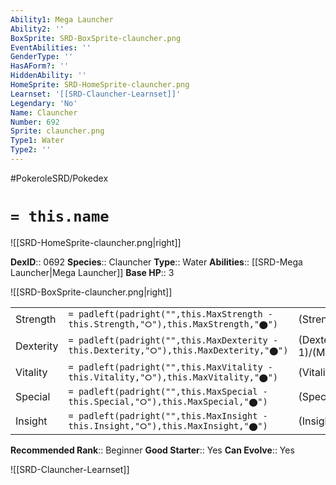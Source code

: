 ```yaml
---
Ability1: Mega Launcher
Ability2: ''
BoxSprite: SRD-BoxSprite-clauncher.png
EventAbilities: ''
GenderType: ''
HasAForm?: ''
HiddenAbility: ''
HomeSprite: SRD-HomeSprite-clauncher.png
Learnset: '[[SRD-Clauncher-Learnset]]'
Legendary: 'No'
Name: Clauncher
Number: 692
Sprite: clauncher.png
Type1: Water
Type2: ''
---
```


#PokeroleSRD/Pokedex

# `= this.name`

![[SRD-HomeSprite-clauncher.png|right]]

**DexID**:: 0692
**Species**:: Clauncher
**Type**:: Water
**Abilities**:: [[SRD-Mega Launcher|Mega Launcher]]
**Base HP**:: 3

![[SRD-BoxSprite-clauncher.png|right]]

|           |                                                                                        |                                          |
| --------- | -------------------------------------------------------------------------------------- | ---------------------------------------- |
| Strength  | `= padleft(padright("",this.MaxStrength - this.Strength,"⭘"),this.MaxStrength,"⬤")`    | (Strength::2)/(MaxStrength::4)   |
| Dexterity | `= padleft(padright("",this.MaxDexterity - this.Dexterity,"⭘"),this.MaxDexterity,"⬤")` | (Dexterity:: 1)/(MaxDexterity::3) |
| Vitality  | `= padleft(padright("",this.MaxVitality - this.Vitality,"⭘"),this.MaxVitality,"⬤")`    | (Vitality::2)/(MaxVitality::4)   |
| Special   | `= padleft(padright("",this.MaxSpecial - this.Special,"⭘"),this.MaxSpecial,"⬤")`       | (Special::2)/(MaxSpecial::4)     |
| Insight   | `= padleft(padright("",this.MaxInsight - this.Insight,"⭘"),this.MaxInsight,"⬤")`       | (Insight::2)/(MaxInsight::4)     |

**Recommended Rank**:: Beginner
**Good Starter**:: Yes
**Can Evolve**:: Yes

![[SRD-Clauncher-Learnset]]